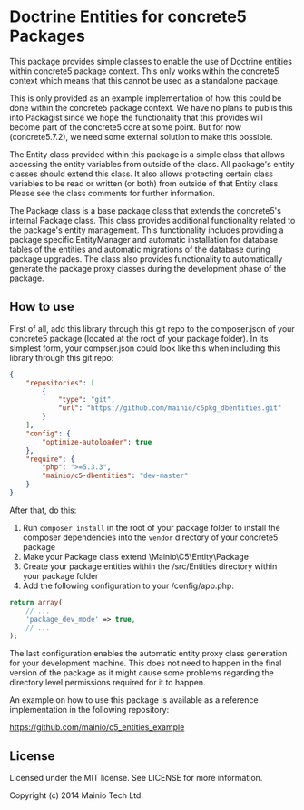 # Doctrine Entities for concrete5 Packages

This package provides simple classes to enable the use of Doctrine entities
within concrete5 package context. This only works within the concrete5 context
which means that this cannot be used as a standalone package.

This is only provided as an example implementation of how this could be done
within the concrete5 package context. We have no plans to publis this into
Packagist since we hope the functionality that this provides will become part
of the concrete5 core at some point. But for now (concrete5.7.2), we need some
external solution to make this possible.

The Entity class provided within this package is a simple class that allows
accessing the entity variables from outside of the class. All package's entity
classes should extend this class. It also allows protecting certain class
variables to be read or written (or both) from outside of that Entity class.
Please see the class comments for further information.

The Package class is a base package class that extends the concrete5's internal
Package class. This class provides additional functionality related to the
package's entity management. This functionality includes providing a package
specific EntityManager and automatic installation for database tables of the
entities and automatic migrations of the database during package upgrades. The
class also provides functionality to automatically generate the package proxy
classes during the development phase of the package.


## How to use

First of all, add this library through this git repo to the composer.json of
your concrete5 package (located at the root of your package folder). In its
simplest form, your compser.json could look like this when including this
library through this git repo:
```json
{
    "repositories": [
        {
            "type": "git",
            "url": "https://github.com/mainio/c5pkg_dbentities.git"
        }
    ],
    "config": {
        "optimize-autoloader": true
    },
    "require": {
        "php": ">=5.3.3",
        "mainio/c5-dbentities": "dev-master"
    }
}
```

After that, do this:

1. Run `composer install` in the root of your package folder to install the
   composer dependencies into the `vendor` directory of your concrete5 package
2. Make your Package class extend \Mainio\C5\Entity\Package
3. Create your package entities within the /src/Entities directory within your
   package folder
4. Add the following configuration to your /config/app.php:
```php
return array(
    // ...
    'package_dev_mode' => true,
    // ...
);
```

The last configuration enables the automatic entity proxy class generation for
your development machine. This does not need to happen in the final version of
the package as it might cause some problems regarding the directory level
permissions required for it to happen.

An example on how to use this package is available as a reference
implementation in the following repository:

https://github.com/mainio/c5_entities_example


## License

Licensed under the MIT license. See LICENSE for more information.

Copyright (c) 2014 Mainio Tech Ltd.
